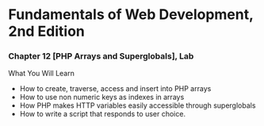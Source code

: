 # Fundamentals of Web Development, 2nd Edition
### Chapter 12 [PHP Arrays and Superglobals], Lab

What You Will Learn
* How to create, traverse, access and insert into PHP arrays
* How to use non numeric keys as indexes in arrays
* How PHP makes HTTP variables easily accessible through superglobals
* How to write a script that responds to user choice.